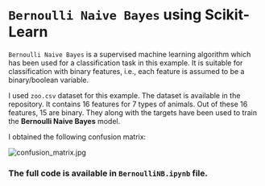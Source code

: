 # `Bernoulli Naive Bayes` using Scikit-Learn

`Bernoulli Naive Bayes` is a supervised machine learning algorithm which has been used for a classification task in this example. It is suitable for classification with binary features, i.e., each feature is assumed to be a binary/boolean variable.

I used `zoo.csv` dataset for this example. The dataset is available in the repository. It contains 16 features for 7 types of animals. Out of these 16 features, 15 are binary. They along with the targets have been used to train the __Bernoulli Naive Bayes__ model.

I obtained the following confusion matrix:

![confusion_matrix.jpg](https://github.com/randomaccess2023/MG2023/blob/main/Video%2065/confusion_matrix.jpg "confusion_matrix.jpg")

### The full code is available in `BernoulliNB.ipynb` file.
